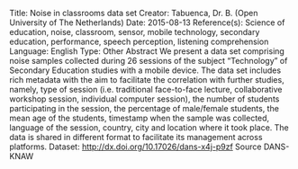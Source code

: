Title: Noise in classrooms data set
Creator:	Tabuenca, Dr. B. (Open University of The Netherlands)
Date: 2015-08-13
Reference(s): Science of education, noise, classroom, sensor, mobile technology, secondary education, performance, speech perception, listening comprehension
Language: English
Type: Other
Abstract	We present a data set comprising noise samples collected during 26 sessions of the subject “Technology” of Secondary Education studies with a mobile device. The data set includes rich metadata with the aim to facilitate the correlation with further studies, namely, type of session (i.e. traditional face-to-face lecture, collaborative workshop session, individual computer session), the number of students participating in the session, the percentage of male/female students, the mean age of the students, timestamp when the sample was collected, language of the session, country, city and location where it took place. The data is shared in different format to facilitate its management across platforms.
Dataset: http://dx.doi.org/10.17026/dans-x4j-p9zf
Source	DANS-KNAW
